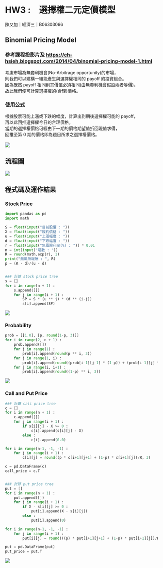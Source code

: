# HW3 :　選擇權二元定價模型
陳又加｜經濟三｜B06303096 


## Binomial Pricing Model
### 參考課程投影片及 https://ch-hsieh.blogspot.com/2014/04/binomial-pricing-model-1.html
考慮市場為無套利機會(No-Arbitrage opportunity)的市場， <br>
則我們可以建構一組能產生與選擇權相同的 payoff 的投資組合。 <br>
因為既然 payoff 相同則其價值必須相同(由無套利機會假設兩者等價)， <br>
故此我們便可計算選擇權的(合理)價格。

### 使用公式
根據股票可能上漲或下跌的幅度，計算出到期後選擇權可能的 payoff，<br>
再以此回推選擇權今日的合理價格。 <br>
當期的選擇權價格可經由下一期的價格期望值折回現值求得， <br>
回推至第 0 期的價格即為題目所求之選擇權價格。 <br> <br>
![](https://i.imgur.com/36r3i2y.png)
 
 
## 流程圖
![](https://i.imgur.com/Bq8Vaif.png)


## 程式碼及運作結果
### Stock Price
```py
import pandas as pd
import math

S = float(input("目前股價 : "))
X = float(input("履約價格 : "))
u = float(input("上漲幅度 : "))
d = float(input("下跌幅度 : "))
r = float(input("無風險利率(%) : ")) * 0.01
n = int(input("期數 : "))
R = round(math.exp(r), 1)
print("無風險報酬 : ", R)
p = (R - d)/(u - d)


### 計算 stock price tree
s = [] 
for i in range(n + 1) :
    s.append([])
    for j in range(i + 1) :
        SP = S * (u ** j) * (d ** (i-j))
        s[i].append(SP)
```
![](https://i.imgur.com/uapwPhP.png)

### Probability
```py
prob = [[1.0], [p, round(1-p, 3)]] 
for i in range(2, n + 1) :
    prob.append([])
    for j in range(1) :
        prob[i].append(round(p ** i, 3))
    for j in range(1, i) :
        prob[i].append(round((prob[i-1][j-1] * (1-p)) + (prob[i-1][j] * p), 3))
    for j in range(i, i+1) :
        prob[i].append(round((1-p) ** i, 3))
```
![](https://i.imgur.com/ffrP54y.png)

### Call and Put Price
```py
### 計算 call price tree
c = [] 
for i in range(n + 1) :
    c.append([])
    for j in range(i + 1) :
        if s[i][j] - X >= 0 :
            c[i].append(s[i][j] - X)
        else :
            c[i].append(0.0)

for i in range(n-1, -1, -1) :
    for j in range(i + 1) :
        c[i][j] = round((p * c[i+1][j+1] + (1-p) * c[i+1][j])/R, 3)

c = pd.DataFrame(c)
call_price = c.T


### 計算 put price tree
put = [] 
for i in range(n + 1) :
    put.append([])
    for j in range(i + 1) :
        if X - s[i][j] >= 0 :
            put[i].append(X - s[i][j])
        else :
            put[i].append(0)

for i in range(n-1, -1, -1) :
    for j in range(i + 1) :
        put[i][j] = round(((p) * put[i+1][j+1] + (1-p) * put[i+1][j])/R, 3)

put = pd.DataFrame(put)
put_price = put.T
```
![](https://i.imgur.com/4Vbf40V.png)
